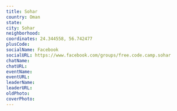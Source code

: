 ```yaml
---
title: Sohar
country: Oman
state: 
city: Sohar
neighborhood: 
coordinates: 24.344558, 56.742477
plusCode:
socialName: Facebook
socialURL: https://www.facebook.com/groups/free.code.camp.sohar
chatName:
chatURL:
eventName:
eventURL:
leaderName:
leaderURL:
oldPhoto: 
coverPhoto:
---
```

